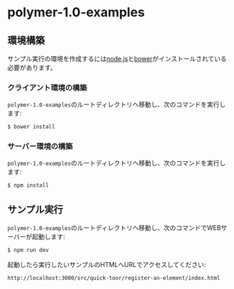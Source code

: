 # polymer-1.0-examples

## 環境構築

サンプル実行の環境を作成するには[node.js](https://nodejs.org/en/)と[bower](https://bower.io/)がインストールされている必要があります。

### クライアント環境の構築

``polymer-1.0-examples``のルートディレクトリへ移動し、次のコマンドを実行します:

```bash
$ bower install
```

### サーバー環境の構築

``polymer-1.0-examples``のルートディレクトリへ移動し、次のコマンドを実行します:

```bash
$ npm install
```

## サンプル実行

``polymer-1.0-examples``のルートディレクトリへ移動し、次のコマンドでWEBサーバーが起動します:

```bash
$ npm run dev
```

起動したら実行したいサンプルのHTMLへURLでアクセスしてください:

```
http://localhost:3000/src/quick-toor/register-an-element/index.html
```
